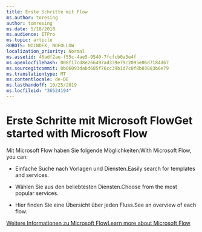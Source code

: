 ```yaml
---
title: Erste Schritte mit Flow
ms.author: toresing
author: tomresing
ms.date: 5/18/2018
ms.audience: ITPro
ms.topic: article
ROBOTS: NOINDEX, NOFOLLOW
localization_priority: Normal
ms.assetid: 46adf2ae-f55c-4ae5-9540-7fcfcb0a3e4f
ms.openlocfilehash: 008f17cd8e266497ad339e79c2095e06d7184d67
ms.sourcegitcommit: 0b06093dabd685f76cc39b1d7c0f8b03883b6e79
ms.translationtype: MT
ms.contentlocale: de-DE
ms.lasthandoff: 10/25/2019
ms.locfileid: "36524194"
---
```

# <a name="get-started-with-microsoft-flow"></a><span data-ttu-id="cace3-102">Erste Schritte mit Microsoft Flow</span><span class="sxs-lookup"><span data-stu-id="cace3-102">Get started with Microsoft Flow</span></span>

<span data-ttu-id="cace3-103">Mit Microsoft Flow haben Sie folgende Möglichkeiten:</span><span class="sxs-lookup"><span data-stu-id="cace3-103">With Microsoft Flow, you can:</span></span>
  
- <span data-ttu-id="cace3-104">Einfache Suche nach Vorlagen und Diensten.</span><span class="sxs-lookup"><span data-stu-id="cace3-104">Easily search for templates and services.</span></span>
    
- <span data-ttu-id="cace3-105">Wählen Sie aus den beliebtesten Diensten.</span><span class="sxs-lookup"><span data-stu-id="cace3-105">Choose from the most popular services.</span></span>
    
- <span data-ttu-id="cace3-106">Hier finden Sie eine Übersicht über jeden Fluss.</span><span class="sxs-lookup"><span data-stu-id="cace3-106">See an overview of each flow.</span></span>
    
[<span data-ttu-id="cace3-107">Weitere Informationen zu Microsoft Flow</span><span class="sxs-lookup"><span data-stu-id="cace3-107">Learn more about Microsoft Flow</span></span>](https://go.microsoft.com/fwlink/?linkid=874446)
  

